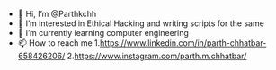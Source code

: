 - 👋 Hi, I’m @Parthkchh
- 👀 I’m interested in Ethical Hacking and writing scripts for the same
- 🌱 I’m currently learning computer engineering
- 📫 How to reach me  1.https://www.linkedin.com/in/parth-chhatbar-658426206/
                      2.https://www.instagram.com/parth.m.chhatbar/

<!---
Parthkchh/Parthkchh is a ✨ special ✨ repository because its `README.md` (this file) appears on your GitHub profile.
You can click the Preview link to take a look at your changes.
--->
